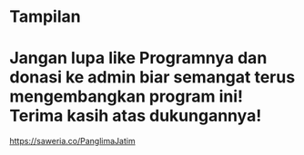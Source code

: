# Tampilan
# Jangan lupa like Programnya dan donasi ke admin biar semangat terus mengembangkan program ini! Terima kasih atas dukungannya!
https://saweria.co/PanglimaJatim
